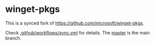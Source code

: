 # winget-pkgs

This is a synced fork of https://github.com/microsoft/winget-pkgs.

Check [.github/workflows/sync.yml](https://github.com/stellar/winget-pkgs) for
details. The [master](https://github.com/stellar/winget-pkgs/tree/master) is the
main branch.
